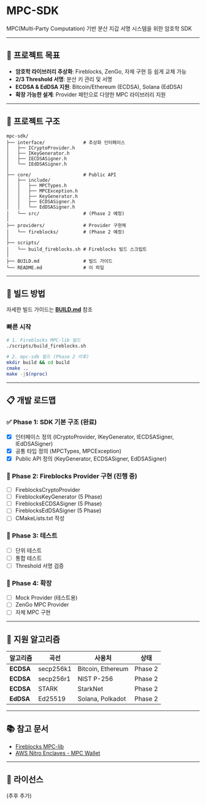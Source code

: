 <!-- mpc-sdk/README.md -->
# MPC-SDK

MPC(Multi-Party Computation) 기반 분산 지갑 서명 시스템을 위한 암호학 SDK

---

## 🎯 프로젝트 목표

- **암호학 라이브러리 추상화**: Fireblocks, ZenGo, 자체 구현 등 쉽게 교체 가능
- **2/3 Threshold 서명**: 분산 키 관리 및 서명
- **ECDSA & EdDSA 지원**: Bitcoin/Ethereum (ECDSA), Solana (EdDSA)
- **확장 가능한 설계**: Provider 패턴으로 다양한 MPC 라이브러리 지원

---

## 📂 프로젝트 구조
```
mpc-sdk/
├── interface/              # 추상화 인터페이스
│   ├── ICryptoProvider.h
│   ├── IKeyGenerator.h
│   ├── IECDSASigner.h
│   └── IEdDSASigner.h
│
├── core/                   # Public API
│   ├── include/
│   │   ├── MPCTypes.h
│   │   ├── MPCException.h
│   │   ├── KeyGenerator.h
│   │   ├── ECDSASigner.h
│   │   └── EdDSASigner.h
│   └── src/                # (Phase 2 예정)
│
├── providers/              # Provider 구현체
│   └── fireblocks/         # (Phase 2 예정)
│
├── scripts/
│   └── build_fireblocks.sh # Fireblocks 빌드 스크립트
│
├── BUILD.md                # 빌드 가이드
└── README.md               # 이 파일
```

---

## 🚀 빌드 방법

자세한 빌드 가이드는 **[BUILD.md](./BUILD.md)** 참조

### 빠른 시작
```bash
# 1. Fireblocks MPC-lib 빌드
./scripts/build_fireblocks.sh

# 2. mpc-sdk 빌드 (Phase 2 이후)
mkdir build && cd build
cmake ..
make -j$(nproc)
```

---

## 📋 개발 로드맵

### ✅ Phase 1: SDK 기본 구조 (완료)
- [x] 인터페이스 정의 (ICryptoProvider, IKeyGenerator, IECDSASigner, IEdDSASigner)
- [x] 공통 타입 정의 (MPCTypes, MPCException)
- [x] Public API 정의 (KeyGenerator, ECDSASigner, EdDSASigner)

### 🔄 Phase 2: Fireblocks Provider 구현 (진행 중)
- [ ] FireblocksCryptoProvider
- [ ] FireblocksKeyGenerator (5 Phase)
- [ ] FireblocksECDSASigner (5 Phase)
- [ ] FireblocksEdDSASigner (5 Phase)
- [ ] CMakeLists.txt 작성

### 📅 Phase 3: 테스트
- [ ] 단위 테스트
- [ ] 통합 테스트
- [ ] Threshold 서명 검증

### 📅 Phase 4: 확장
- [ ] Mock Provider (테스트용)
- [ ] ZenGo MPC Provider
- [ ] 자체 MPC 구현

---

## 🔐 지원 알고리즘

| 알고리즘 | 곡선 | 사용처 | 상태 |
|---------|-----|--------|------|
| **ECDSA** | secp256k1 | Bitcoin, Ethereum | Phase 2 |
| **ECDSA** | secp256r1 | NIST P-256 | Phase 2 |
| **ECDSA** | STARK | StarkNet | Phase 2 |
| **EdDSA** | Ed25519 | Solana, Polkadot | Phase 2 |

---

## 📚 참고 문서

- [Fireblocks MPC-lib](https://github.com/fireblocks/mpc-lib)
- [AWS Nitro Enclaves - MPC Wallet](https://aws.amazon.com/ko/blogs/web3/build-secure-multi-party-computation-mpc-wallets-using-aws-nitro-enclaves/)

---

## 📄 라이선스

(추후 추가)
